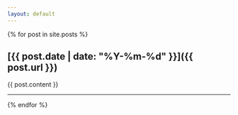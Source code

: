 ```yaml
---
layout: default
---
```


{% for post in site.posts %}

## [{{ post.date | date: "%Y-%m-%d" }}]({{ post.url }})

{{ post.content }}

---

{% endfor %}
